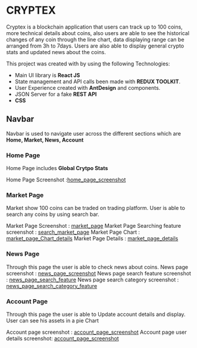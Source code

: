 # CRYPTEX

Cryptex is a blockchain application that users can track up to 100 coins, more technical details about coins, also users are able to see the historical changes of any coin through the line chart, data displaying range can be arranged from 3h to 7days. Users are also able to display general crypto stats and updated news about the coins.

This project was created with by using the following Technologies:
  - Main UI library is <b>React JS</b>
  - State management and API calls been made with <b>REDUX TOOLKIT</b>.
  - User Experience created with <b>AntDesign</b> and components.
  - JSON Server for a fake <b>REST API</b>
  - <b>CSS</b>

## Navbar

Navbar is used to navigate user across the different sections which are <b>Home, Market, News, Account </b>

### Home Page

Home Page includes <b>Global Crytpo Stats</b>

Home Page Screenshot :[home_page_screenshot](https://github.com/sefabckn/CapstoneProject/tree/main/cryptex/src/images/1.png)

### Market Page

Market show 100 coins can be traded on trading platform. User is able to search any coins by using search bar.

Market Page Screenshot : [market_page](https://github.com/sefabckn/CapstoneProject/tree/main/cryptex/src/images/2.png)
Market Page Searching feature screenshot : [search_market_page](https://github.com/sefabckn/CapstoneProject/tree/main/cryptex/src/images/3.png)
Market Page Chart : [market_page_Chart_details](https://github.com/sefabckn/CapstoneProject/tree/main/cryptex/src/images/7.png)
Market Page Details : [market_page_details](https://github.com/sefabckn/CapstoneProject/tree/main/cryptex/src/images/8.png)

### News Page

Through this page the user is able to check news about coins.
News page screenshot : [news_page_screenshot](https://github.com/sefabckn/CapstoneProject/tree/main/cryptex/src/images/4.png)
News page search feature screenshot : [news_page_search_feature](https://github.com/sefabckn/CapstoneProject/tree/main/cryptex/src/images/5.png)
News page search category screenshot : [news_page_search_category_feature](https://github.com/sefabckn/CapstoneProject/tree/main/cryptex/src/images/6.png)


### Account Page
Through this page the user is able to Update account details and display. User can see his assets in a pie Chart

Account page screenshot : [account_page_screenshot](https://github.com/sefabckn/CapstoneProject/tree/main/cryptex/src/images/9.png)
Account page user details screenshot: [account_page_screenshot](https://github.com/sefabckn/CapstoneProject/tree/main/cryptex/src/images/10.png)
